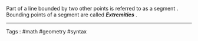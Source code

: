 Part of a line bounded by two other points is referred to as a segment . Bounding points of a segment are called ***Extremities*** . 
____
Tags : #math #geometry #syntax